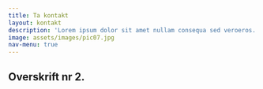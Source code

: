 ```yaml
---
title: Ta kontakt
layout: kontakt
description: 'Lorem ipsum dolor sit amet nullam consequa sed veroeros. tempus adipiscing nulla.'
image: assets/images/pic07.jpg
nav-menu: true
---
```



## Overskrift nr 2.